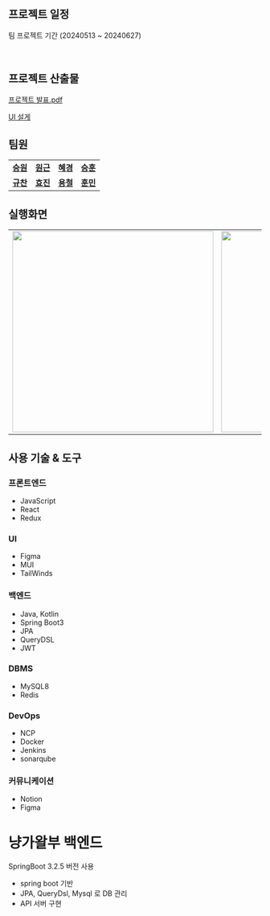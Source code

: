 
## 프로젝트 일정
팀 프로젝트 기간 (20240513 ~ 20240627)


<br>

## <a name="section1" />프로젝트 산출물

[프로젝트 발표.pdf](https://drive.google.com/file/d/1GPaqxSfGh2auJNmV_4I6UD4JXhf7xc5V/view?usp=sharing)
>
[UI 설게](https://www.figma.com/design/TDAFaHkbFCa1sngiLppZ0Z/pets?node-id=0-1&t=EmBOSQWk0Ypl8dBf-1)



## <a name="section2" />팀원

<table>
  <tr>
    <td align="center"><a href="https://github.com/Kim-soung-won"><b>승원</b></a></td>
    <td align="center"><a href="https://github.com/Ryuwongeun"><b>원근</b></a></td>
    <td align="center"><a href="https://github.com/gywls20"><b>혜경</b></a></td>
    <td align="center"><a href="https://github.com/dl11911"><b>승훈</b></a></td>
  </tr>
  <tr>
    <td align="center"><a href="https://github.com/gyuchanlee"><b>규찬</b></a></td>
    <td align="center"><a href="https://github.com/gywls20"><b>효진</b></a></td>
    <td align="center"><a href="https://github.com/jyc961020"><b>용철</b></a></td>
    <td align="center"><a href="https://github.com/cuscus8"><b>훈민</b></a></td>
  </tr>
</table>

## 실행화면

<table>
  <tr>
    <td align="center">
    <img src="src/main/resources/static/마이페이지.gif" width="400px">
    </td>
    <td align="center"><img src="src/main/resources/static/회원가입및로그인.gif" width="400px">
    </td>
  </tr>
</table>



## <a name="section4" />사용 기술 & 도구

### 프론트엔드
- JavaScript
- React
- Redux

### UI
- Figma
- MUI
- TailWinds

### 백엔드  
- Java, Kotlin
- Spring Boot3
- JPA
- QueryDSL
- JWT

### DBMS 
- MySQL8
- Redis

### DevOps
- NCP
- Docker
- Jenkins
- sonarqube

### 커뮤니케이션
- Notion
- Figma



# 냥가왈부 백엔드 

SpringBoot 3.2.5 버전 사용

- spring boot 기반
- JPA, QueryDsl, Mysql 로 DB 관리
- API 서버 구현


